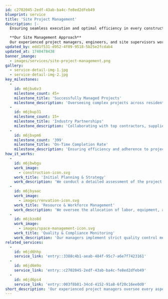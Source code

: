 ```yaml
---
id: c2702045-2edf-43ab-ba4c-fe8ed2dfeb49
blueprint: service
title: 'Site Project Management'
description: |-
  Ensuring seamless execution and optimal efficiency in every construction project. At Orion Construction, our Site Project Management services guarantee that every phase of construction is meticulously planned, executed, and monitored to meet the highest industry standards.

  **Our Site Management Approach**
  Our experienced project managers, engineers, and site supervisors work together to ensure timely completion, quality control, and cost-effective execution. We oversee every detail, from resource allocation to risk management, ensuring a smooth and efficient construction process.
updated_by: edd1f531-d952-4f09-9518-5b25e2fcdab4
updated_at: 1740478438
banner_imange:
  - images/services/site-project-management.png
gallery:
  - service-detail-img-1.jpg
  - service-detail-img-2.jpg
key_milestones:
  -
    id: m6jbu6v3
    milestone_count: 45+
    milestone_title: 'Successfully Managed Projects'
    milestone_description: 'Overseeing complex projects across residential, commercial, and industrial sectors'
  -
    id: m6jbup31
    milestone_count: 15+
    milestone_title: 'Industry Partnerships'
    milestone_description: 'Collaborating with top contractors, suppliers, and regulatory bodies'
  -
    id: m6jbvpm6
    milestone_count: '399'
    milestone_title: 'On-Time Completion Rate'
    milestone_description: 'Ensuring efficiency and adherence to project deadlines'
how_it_works:
  -
    id: m6jbwbgu
    work_image:
      - construction-icon.svg
    work_title: 'Initial Planning & Strategy'
    work_description: 'We conduct a detailed assessment of the project scope, budget, and timelines, ensuring that all stakeholders are aligned. Our team creates a strategic roadmap for seamless execution.'
  -
    id: m6jbyaac
    work_image:
      - images/renvation-icon.svg
    work_title: 'Resource & Workforce Management'
    work_description: 'We oversee the allocation of labor, equipment, and materials, ensuring optimal utilization while minimizing waste and delays.'
  -
    id: m6jbzo8d
    work_image:
      - images/space-management-icon.svg
    work_title: 'Quality & Compliance Monitoring'
    work_description: 'Our managers implement strict quality control measures, safety protocols, and compliance checks to meet local and international construction standards.'
related_services:
  -
    id: m6jd6hhp
    service_link: 'entry::3388c4b1-aeab-484f-95c7-a6e7f7423161'
  -
    id: m6jd6m9o
    service_link: 'entry::c2702045-2edf-43ab-ba4c-fe8ed2dfeb49'
  -
    id: m6jd6ps4
    service_link: 'entry::003f8b81-34cd-4152-91a8-6f20c16ee0d0'
short_description: 'Our experienced project managers oversee every aspect of your construction project. From scheduling and budgeting to quality control and safety, we ensure that each site operates smoothly and efficiently, delivering results on time and within scope.'
---
```

